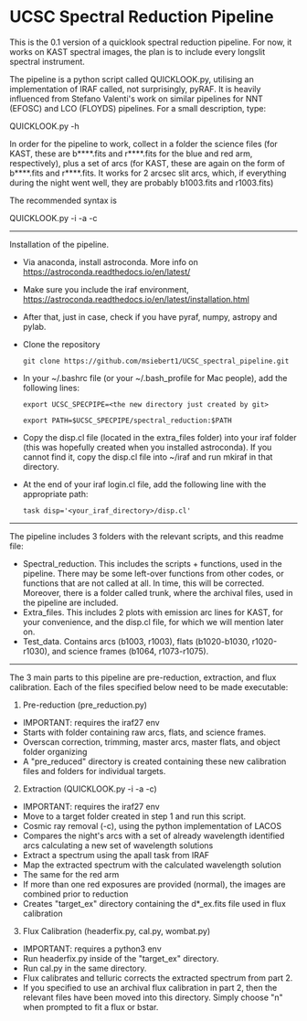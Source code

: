 UCSC Spectral Reduction Pipeline
==============

This is the 0.1 version of a quicklook spectral reduction pipeline. For now, it works on KAST spectral images, the plan is to include every longslit spectral instrument.

The pipeline is a python script called QUICKLOOK.py, utilising an implementation of IRAF called, not surprisingly, pyRAF. It is heavily influenced from Stefano Valenti's work on similar pipelines for NNT (EFOSC) and LCO (FLOYDS) pipelines. For a small description, type:

QUICKLOOK.py -h

In order for the pipeline to work, collect in a folder the science files (for KAST, these are b****.fits and r****.fits for the blue and red arm, respectively), plus a set of arcs (for KAST, these are again on the form of b****.fits and r****.fits. It works for 2 arcsec slit arcs, which, if everything during the night went well, they are probably b1003.fits and r1003.fits)

The recommended syntax is 

QUICKLOOK.py -i -a -c

-------------

Installation of the pipeline.

- Via anaconda, install astroconda. More info on https://astroconda.readthedocs.io/en/latest/
- Make sure you include the iraf environment, https://astroconda.readthedocs.io/en/latest/installation.html
- After that, just in case, check if you have pyraf, numpy, astropy and pylab.
- Clone the repository

     ```git clone https://github.com/msiebert1/UCSC_spectral_pipeline.git```

- In your ~/.bashrc file (or your ~/.bash_profile for Mac people), add the following lines:

     ```export UCSC_SPECPIPE=<the new directory just created by git>```

     ```export PATH=$UCSC_SPECPIPE/spectral_reduction:$PATH```

- Copy the disp.cl file (located in the extra_files folder) into your iraf folder
(this was hopefully created when you installed astroconda). If you cannot find it,
copy the disp.cl file into ~/iraf and run mkiraf in that directory.
- At the end of your iraf login.cl file, add the following line with the appropriate path:

     ```task disp='<your_iraf_directory>/disp.cl'```
  
------------

The pipeline includes 3 folders with the relevant scripts, and this readme file:

- Spectral_reduction. This includes the scripts + functions, used in the
pipeline. There may be some left-over functions from other codes, or
functions that are not called at all. In time, this will be corrected.
Moreover, there is a folder called trunk, where the archival files, used in the pipeline are included.
- Extra_files. This includes 2 plots with emission arc lines for KAST,
for your convenience, and the disp.cl file, for which we will mention later on.
- Test_data. Contains arcs (b1003, r1003), flats (b1020-b1030, r1020-r1030), and science frames 
(b1064, r1073-r1075).

-----------

The 3 main parts to this pipeline are pre-reduction, extraction, and flux calibration. Each of
the files specified below need to be made executable:

1) Pre-reduction (pre_reduction.py)
- IMPORTANT: requires the iraf27 env
- Starts with folder containing raw arcs, flats, and science frames.
- Overscan correction, trimming, master arcs, master flats, and object folder organizing
- A "pre_reduced" directory is created containing these new calibration files and 
folders for individual targets.

2) Extraction (QUICKLOOK.py -i -a -c)
- IMPORTANT: requires the iraf27 env
- Move to a target folder created in step 1 and run this script.
- Cosmic ray removal (-c), using the python implementation of LACOS
- Compares the night's arcs with a set of already wavelength
identified arcs calculating a new set of wavelength solutions
- Extract a spectrum using the apall task from IRAF
- Map the extracted spectrum with the calculated wavelength solution
- The same for the red arm
- If more than one red exposures are provided (normal), the images
are combined prior to reduction
- Creates "target_ex" directory containing the d*_ex.fits file used in flux calibration

3) Flux Calibration (headerfix.py, cal.py, wombat.py)
- IMPORTANT: requires a python3 env
- Run headerfix.py inside of the "target_ex" directory.
- Run cal.py in the same directory.
- Flux calibrates and telluric corrects the extracted spectrum from part 2.
- If you specified to use an archival flux calibration in part 2, then the relevant files have
been moved into this directory. Simply choose "n" when prompted to fit a flux or bstar.


